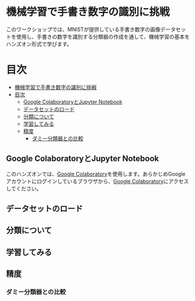 # 機械学習で手書き数字の識別に挑戦
このワークショップでは、MNISTが提供している手書き数字の画像データセットを使用し、手書きの数字を識別する分類器の作成を通して、機械学習の基本をハンズオン形式で学びます。


# 目次

- [機械学習で手書き数字の識別に挑戦](#機械学習で手書き数字の識別に挑戦)
- [目次](#目次)
  - [Google ColaboratoryとJupyter Notebook](#google-colaboratoryとjupyter-notebook)
  - [データセットのロード](#データセットのロード)
  - [分類について](#分類について)
  - [学習してみる](#学習してみる)
  - [精度](#精度)
    - [ダミー分類器との比較](#ダミー分類器との比較)

## Google ColaboratoryとJupyter Notebook
このハンズオンでは、[Google Colaboratory](https://colab.research.google.com/?hl=ja)を使用します。あらかじめGoogleアカウントにログインしているブラウザから、[Google Colaboratory](https://colab.research.google.com/?hl=ja)にアクセスしてください。

## データセットのロード

## 分類について

## 学習してみる

## 精度
### ダミー分類器との比較
